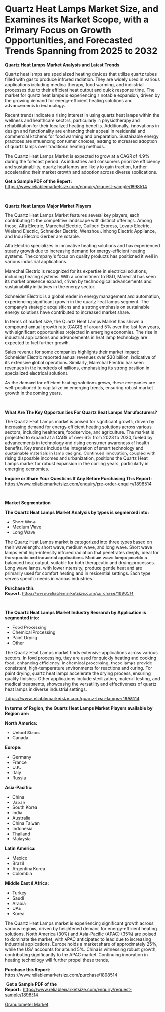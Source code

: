 <p><h1>Quartz Heat Lamps Market Size, and Examines its Market Scope, with a Primary Focus on Growth Opportunities, and Forecasted Trends Spanning from 2025 to 2032</h1></p><p><strong>Quartz Heat Lamps Market Analysis and Latest Trends</strong></p>
<p><p>Quartz heat lamps are specialized heating devices that utilize quartz tubes filled with gas to produce infrared radiation. They are widely used in various applications including medical therapy, food warming, and industrial processes due to their efficient heat output and quick response time. The market for quartz heat lamps is experiencing a notable expansion, driven by the growing demand for energy-efficient heating solutions and advancements in technology.</p><p>Recent trends indicate a rising interest in using quartz heat lamps within the wellness and healthcare sectors, particularly in physiotherapy and rehabilitation for their localized heating benefits. Additionally, innovations in design and functionality are enhancing their appeal in residential and commercial kitchens for food warming and preparation. Sustainable energy practices are influencing consumer choices, leading to increased adoption of quartz lamps over traditional heating methods. </p><p>The Quartz Heat Lamps Market is expected to grow at a CAGR of 4.9% during the forecast period. As industries and consumers prioritize efficiency and sustainability, quartz heat lamps are likely to gain traction, further accelerating their market growth and adoption across diverse applications.</p></p>
<p><strong>Get a Sample PDF of the Report:&nbsp;</strong> <a href="https://www.reliablemarketsize.com/enquiry/request-sample/1898514?utm_campaign=3226&utm_medium=2&utm_source=Github&utm_content=ia&utm_term=08042025&utm_id=quartz-heat-lamps">https://www.reliablemarketsize.com/enquiry/request-sample/1898514</a></p>
<p>&nbsp;</p>
<p><strong>Quartz Heat Lamps Major Market Players</strong></p>
<p><p>The Quartz Heat Lamps Market features several key players, each contributing to the competitive landscape with distinct offerings. Among these, Alfa Electric, Marechal Electric, Guilbert Express, Lovato Electric, Wieland Electric, Schneider Electric, Wenzhou Jinhong Electric Appliance, and Indu Electric Gerber are notable.</p><p>Alfa Electric specializes in innovative heating solutions and has experienced steady growth due to increasing demand for energy-efficient heating systems. The company's focus on quality products has positioned it well in various industrial applications.</p><p>Marechal Electric is recognized for its expertise in electrical solutions, including heating systems. With a commitment to R&D, Marechal has seen its market presence expand, driven by technological advancements and sustainability initiatives in the energy sector.</p><p>Schneider Electric is a global leader in energy management and automation, experiencing significant growth in the quartz heat lamps segment. The company’s strategic acquisitions and a strong emphasis on sustainable energy solutions have contributed to increased market share.</p><p>In terms of market size, the Quartz Heat Lamps Market has shown a compound annual growth rate (CAGR) of around 5% over the last few years, with significant opportunities projected in emerging economies. The rise in industrial applications and advancements in heat lamp technology are expected to fuel further growth.</p><p>Sales revenue for some companies highlights their market impact: Schneider Electric reported annual revenues over $30 billion, indicative of its extensive global operations. Similarly, Marechal Electric has seen revenues in the hundreds of millions, emphasizing its strong position in specialized electrical solutions.</p><p>As the demand for efficient heating solutions grows, these companies are well-positioned to capitalize on emerging trends, ensuring robust market growth in the coming years.</p></p>
<p>&nbsp;</p>
<p><strong>What Are The Key Opportunities For Quartz Heat Lamps Manufacturers?</strong></p>
<p><p>The Quartz Heat Lamps market is poised for significant growth, driven by increasing demand for energy-efficient heating solutions across various sectors, including healthcare, foodservice, and agriculture. The market is projected to expand at a CAGR of over 6% from 2023 to 2030, fueled by advancements in technology and rising consumer awareness of health benefits. Key trends include the integration of smart technology and sustainable materials in lamp designs. Continued innovation, coupled with rising disposable incomes and urbanization, positions the Quartz Heat Lamps market for robust expansion in the coming years, particularly in emerging economies.</p></p>
<p><strong>Inquire or Share Your Questions If Any Before Purchasing This Report:</strong> <a href="https://www.reliablemarketsize.com/enquiry/pre-order-enquiry/1898514?utm_campaign=3226&utm_medium=2&utm_source=Github&utm_content=ia&utm_term=08042025&utm_id=quartz-heat-lamps">https://www.reliablemarketsize.com/enquiry/pre-order-enquiry/1898514</a></p>
<p>&nbsp;</p>
<p><strong>Market Segmentation</strong></p>
<p><strong>The Quartz Heat Lamps Market Analysis by types is segmented into:</strong></p>
<p><ul><li>Short Wave</li><li>Medium Wave</li><li>Long Wave</li></ul></p>
<p><p>The Quartz Heat Lamps market is categorized into three types based on their wavelength: short wave, medium wave, and long wave. Short wave lamps emit high-intensity infrared radiation that penetrates deeply, ideal for therapeutic and industrial applications. Medium wave lamps provide a balanced heat output, suitable for both therapeutic and drying processes. Long wave lamps, with lower intensity, produce gentle heat and are primarily used for comfort heating and in residential settings. Each type serves specific needs in various industries.</p></p>
<p><strong>Purchase this Report:&nbsp;</strong><a href="https://www.reliablemarketsize.com/purchase/1898514?utm_campaign=3226&utm_medium=2&utm_source=Github&utm_content=ia&utm_term=08042025&utm_id=quartz-heat-lamps">https://www.reliablemarketsize.com/purchase/1898514</a></p>
<p>&nbsp;</p>
<p><strong>The Quartz Heat Lamps Market Industry Research by Application is segmented into:</strong></p>
<p><ul><li>Food Processing</li><li>Chemical Processing</li><li>Paint Drying</li><li>Other</li></ul></p>
<p><p>The Quartz Heat Lamps market finds extensive applications across various sectors. In food processing, they are used for quickly heating and cooking food, enhancing efficiency. In chemical processing, these lamps provide consistent, high-temperature environments for reactions and curing. For paint drying, quartz heat lamps accelerate the drying process, ensuring quality finishes. Other applications include sterilization, material testing, and medical treatments, showcasing the versatility and effectiveness of quartz heat lamps in diverse industrial settings.</p></p>
<p><a href="https://www.reliablemarketsize.com/quartz-heat-lamps-r1898514?utm_campaign=3226&utm_medium=2&utm_source=Github&utm_content=ia&utm_term=08042025&utm_id=quartz-heat-lamps">&nbsp;https://www.reliablemarketsize.com/quartz-heat-lamps-r1898514</a></p>
<p><strong>In terms of Region, the Quartz Heat Lamps Market Players available by Region are:</strong></p>
<p>
    <p> <strong> North America: </strong>
        <ul>
            <li>United States</li>
            <li>Canada</li>
        </ul>
        </p> 
    <p> <strong> Europe: </strong>
        <ul>
            <li>Germany</li>
            <li>France</li>
            <li>U.K.</li>
            <li>Italy</li>
            <li>Russia</li>
        </ul>
        </p> 
    <p> <strong> Asia-Pacific: </strong>
        <ul>
            <li>China</li>
            <li>Japan</li>
            <li>South Korea</li>
            <li>India</li>
            <li>Australia</li>
            <li>China Taiwan</li>
            <li>Indonesia</li>
            <li>Thailand</li>
            <li>Malaysia</li>
        </ul>
        </p> 
    <p> <strong> Latin America: </strong>
        <ul>
            <li>Mexico</li>
            <li>Brazil</li>
            <li>Argentina Korea</li>
            <li>Colombia</li>
        </ul>
        </p> 
    <p> <strong> Middle East & Africa: </strong>
        <ul>
            <li>Turkey</li>
            <li>Saudi</li>
            <li>Arabia</li>
            <li>UAE</li>
            <li>Korea</li>
        </ul>
    </p>
    </p>
<p><p>The Quartz Heat Lamps market is experiencing significant growth across various regions, driven by heightened demand for energy-efficient heating solutions. North America (30%) and Asia-Pacific (APAC) (35%) are poised to dominate the market, with APAC anticipated to lead due to increasing industrial applications. Europe holds a market share of approximately 25%, while the USA accounts for around 5%. China is witnessing robust growth, contributing significantly to the APAC market. Continuing innovation in heating technology will further propel these trends.</p></p>
<p><strong>Purchase this Report: </strong><a href="https://www.reliablemarketsize.com/purchase/1898514?utm_campaign=3226&utm_medium=2&utm_source=Github&utm_content=ia&utm_term=08042025&utm_id=quartz-heat-lamps">https://www.reliablemarketsize.com/purchase/1898514</a></p>
<p>&nbsp;<strong>Get a Sample PDF of the Report:&nbsp;&nbsp;</strong><a href="https://www.reliablemarketsize.com/enquiry/request-sample/1898514?utm_campaign=3226&utm_medium=2&utm_source=Github&utm_content=ia&utm_term=08042025&utm_id=quartz-heat-lamps">https://www.reliablemarketsize.com/enquiry/request-sample/1898514</a></p>
<p><strong></strong></p>
<p><p><a href="https://github.com/huelarnzeba29/Market-Research-Report-List-1/blob/main/granulometer-market.md?utm_campaign=3226&utm_medium=2&utm_source=Github&utm_content=ia&utm_term=08042025&utm_id=quartz-heat-lamps">Granulometer Market</a></p></p>